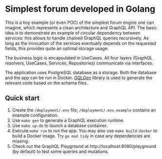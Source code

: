 # Simplest forum developed in Golang

This is a tiny example (or even POC) of the simplest forum engine one can imagine, which represents a clean architecture and GraphQL API. The basic idea is to demonstrate an example of circular dependency between services: this allows to handle chained GraphQL queries recursively. As long as the invocation of the services eventually depends on the requested fields, this provides quite an optimal storage usage.

The business logic is encapsulated in UseCases. All four layers (GraphQL resolvers, UseCases, Services, Repositories) communicate via interfaces.

The application uses PostgreSQL database as a storage. Both the database and the app can be run in Docker. [GQLGen](https://gqlgen.com/v0.9.3/) library is used to generate the relevant code based on the schema files.

## Quick start

1) Create the `/deployment/.env` file; `/deployment/.env.example` contains an example configuration.
2) Use `make gen` to generate a GraphQL execution runtime.
3) Use `make up-db` to launch a database container.
4) Execute `make run` to run the app. You may also use `make build-docker` to build a Docker image. Try `go mod tidy` in case any dependencies are missing.
5) Check out the GraphQL Playground at http://localhost:8080/playground (by default) to test some queries and mutations.
